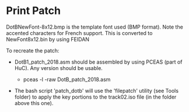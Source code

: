 # Print Patch

DotBNewFont-8x12.bmp is the template font used (BMP format).  Note the accented characters for French support.  This is converted to NewFont8x12.bin by using FEIDAN

To recreate the patch:
- DotB1_patch_2018.asm should be assembled by using PCEAS (part of HuC).  Any version should be usable.
  - pceas -l -raw DotB_patch_2018.asm

- The bash script 'patch_dotb' will use the 'filepatch' utility (see Tools folder) to apply the key portions to the track02.iso file (in the folder above this one).


